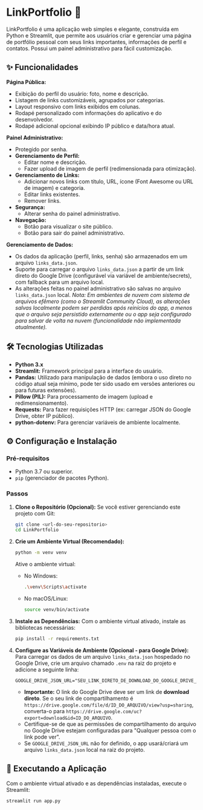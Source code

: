 # LinkPortfolio 🔗

LinkPortfolio é uma aplicação web simples e elegante, construída em Python e Streamlit, que permite aos usuários criar e gerenciar uma página de portfólio pessoal com seus links importantes, informações de perfil e contatos. Possui um painel administrativo para fácil customização.

## ✨ Funcionalidades

**Página Pública:**
* Exibição do perfil do usuário: foto, nome e descrição.
* Listagem de links customizáveis, agrupados por categorias.
* Layout responsivo com links exibidos em colunas.
* Rodapé personalizado com informações do aplicativo e do desenvolvedor.
* Rodapé adicional opcional exibindo IP público e data/hora atual.

**Painel Administrativo:**
* Protegido por senha.
* **Gerenciamento de Perfil:**
    * Editar nome e descrição.
    * Fazer upload de imagem de perfil (redimensionada para otimização).
* **Gerenciamento de Links:**
    * Adicionar novos links com título, URL, ícone (Font Awesome ou URL de imagem) e categoria.
    * Editar links existentes.
    * Remover links.
* **Segurança:**
    * Alterar senha do painel administrativo.
* **Navegação:**
    * Botão para visualizar o site público.
    * Botão para sair do painel administrativo.

**Gerenciamento de Dados:**
* Os dados da aplicação (perfil, links, senha) são armazenados em um arquivo `links_data.json`.
* Suporte para carregar o arquivo `links_data.json` a partir de um link direto do Google Drive (configurável via variável de ambiente/secrets), com fallback para um arquivo local.
* As alterações feitas no painel administrativo são salvas no arquivo `links_data.json` local. *Nota: Em ambientes de nuvem com sistema de arquivos efêmero (como o Streamlit Community Cloud), as alterações salvas localmente podem ser perdidas após reinícios do app, a menos que o arquivo seja persistido externamente ou o app seja configurado para salvar de volta na nuvem (funcionalidade não implementada atualmente).*

## 🛠️ Tecnologias Utilizadas

* **Python 3.x**
* **Streamlit:** Framework principal para a interface do usuário.
* **Pandas:** Utilizado para manipulação de dados (embora o uso direto no código atual seja mínimo, pode ter sido usado em versões anteriores ou para futuras extensões).
* **Pillow (PIL):** Para processamento de imagem (upload e redimensionamento).
* **Requests:** Para fazer requisições HTTP (ex: carregar JSON do Google Drive, obter IP público).
* **python-dotenv:** Para gerenciar variáveis de ambiente localmente.

## ⚙️ Configuração e Instalação

### Pré-requisitos
* Python 3.7 ou superior.
* `pip` (gerenciador de pacotes Python).

### Passos

1.  **Clone o Repositório (Opcional):**
    Se você estiver gerenciando este projeto com Git:
    ```bash
    git clone <url-do-seu-repositorio>
    cd LinkPortfolio
    ```

2.  **Crie um Ambiente Virtual (Recomendado):**
    ```bash
    python -m venv venv
    ```
    Ative o ambiente virtual:
    * No Windows:
        ```bash
        .\venv\Scripts\activate
        ```
    * No macOS/Linux:
        ```bash
        source venv/bin/activate
        ```

3.  **Instale as Dependências:**
    Com o ambiente virtual ativado, instale as bibliotecas necessárias:
    ```bash
    pip install -r requirements.txt
    ```

4.  **Configure as Variáveis de Ambiente (Opcional - para Google Drive):**
    Para carregar os dados de um arquivo `links_data.json` hospedado no Google Drive, crie um arquivo chamado `.env` na raiz do projeto e adicione a seguinte linha:
    ```env
    GOOGLE_DRIVE_JSON_URL="SEU_LINK_DIRETO_DE_DOWNLOAD_DO_GOOGLE_DRIVE_AQUI"
    ```
    * **Importante:** O link do Google Drive deve ser um link de **download direto**. Se o seu link de compartilhamento é `https://drive.google.com/file/d/ID_DO_ARQUIVO/view?usp=sharing`, converta-o para `https://drive.google.com/uc?export=download&id=ID_DO_ARQUIVO`.
    * Certifique-se de que as permissões de compartilhamento do arquivo no Google Drive estejam configuradas para "Qualquer pessoa com o link pode ver".
    * Se `GOOGLE_DRIVE_JSON_URL` não for definido, o app usará/criará um arquivo `links_data.json` local na raiz do projeto.

## 🚀 Executando a Aplicação

Com o ambiente virtual ativado e as dependências instaladas, execute o Streamlit:
```bash
streamlit run app.py